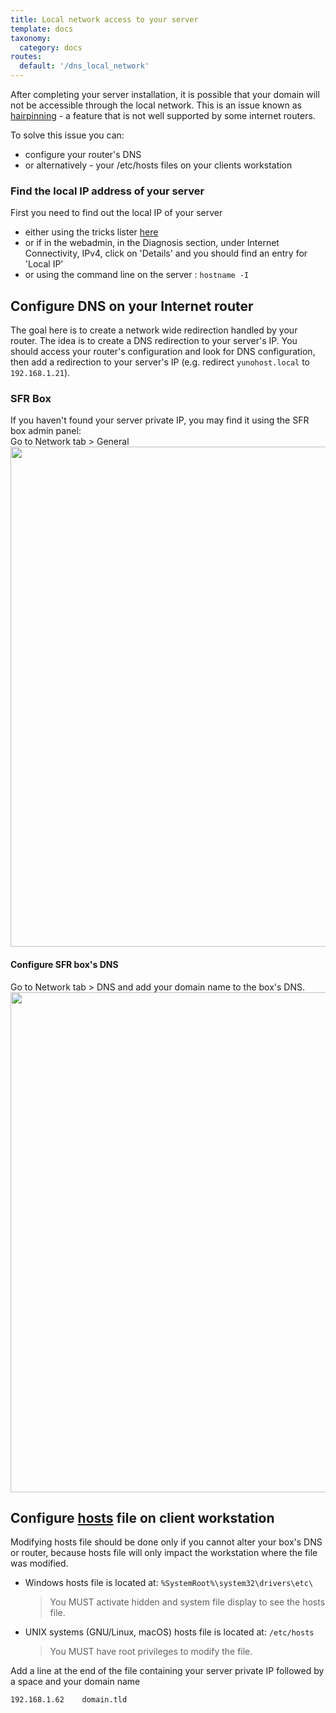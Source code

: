 ```yaml
---
title: Local network access to your server
template: docs
taxonomy:
  category: docs
routes:
  default: '/dns_local_network'
---
```


After completing your server installation, it is possible that your domain will not be accessible through the local network. This is an issue known as [hairpinning](http://en.wikipedia.org/wiki/Hairpinning) - a feature that is not well supported by some internet routers.

To solve this issue you can:
- configure your router's DNS
- or alternatively -  your /etc/hosts files on your clients workstation

### Find the local IP address of your server

First you need to find out the local IP of your server
- either using the tricks lister [here](/finding_the_local_ip)
- or if in the webadmin, in the Diagnosis section, under Internet Connectivity, IPv4, click on 'Details' and you should find an entry for 'Local IP'
- or using the command line on the server : `hostname -I`

## Configure DNS on your Internet router

The goal here is to create a network wide redirection handled by your router. The idea is to create a DNS redirection to your server's IP. You should access your router's configuration and look for DNS configuration, then add a redirection to your server's IP (e.g. redirect `yunohost.local` to `192.168.1.21`).

### SFR Box
If you haven't found your server private IP, you may find it using the SFR box admin panel:  
    Go to Network tab > General
<img src="/user/images/ip_serveur.png" width=800>

#### Configure SFR box's DNS

Go to Network tab > DNS and add your domain name to the box's DNS.
<img src="/user/images/dns_9box.png" width=800>

## Configure [hosts](https://en.wikipedia.org/wiki/Host_%28Unix%29) file on client workstation

Modifying hosts file should be done only if you cannot alter your box's DNS or router, because hosts file will only impact the workstation where the file was modified.

- Windows hosts file is located at:
    `%SystemRoot%\system32\drivers\etc\`
    > You MUST activate hidden and system file display to see the hosts file.
- UNIX systems (GNU/Linux, macOS) hosts file is located at:
    `/etc/hosts`
    > You MUST have root privileges to modify the file.

Add a line at the end of the file containing your server private IP followed by a space and your domain name

```bash
192.168.1.62	domain.tld
```
